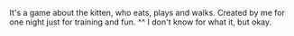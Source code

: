 It's a game about the kitten, who eats, plays and walks. Created by me for one night just for training and fun. ^^
I don't know for what it, but okay.
